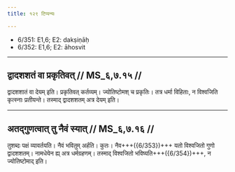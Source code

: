 ```yaml
---
title: १२९ टिप्पन्यः

---
```

- 6/351: E1,6; E2: dakṣiṇāḥ
- 6/352: E1,6; E2: āhosvit

____________________________________________


## द्वादशशतं वा प्रकृतिवत् // MS_६,७.१५ //

द्वादशशातं वा देयम् इति। प्रकृतिवत् कर्तव्यम्। ज्योतिष्टोमश् च प्रकृतिः। तत्र धर्मा विहिताः, न विश्वजिति कृत्स्नाः प्रतीयन्ते। तस्माद् द्वादशशतम् अत्र देयम् इति।


____________________________________________


## अतद्गुणत्वात् तु नैवं स्यात् // MS_६,७.१६ //

तुशब्दः पक्षं व्यावर्तयति। नैवं भवितुम् अर्हति। कुतः। नैव+++({6/353})+++ यतो विश्वजितो गुणो द्वादशशतम्। नामधेयेन ह्य् अत्र धर्मग्रहणम्। तस्माद् विश्वजितो भविष्यति+++({6/354})+++, न ज्योतिष्टोमाद् इति।
